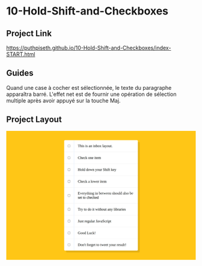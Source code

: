 # 10-Hold-Shift-and-Checkboxes

## Project Link

https://puthpiseth.github.io/10-Hold-Shift-and-Checkboxes/index-START.html

## Guides

Quand une case à cocher est sélectionnée, le texte du paragraphe apparaîtra barré.
L'effet net est de fournir une opération de sélection multiple après avoir appuyé sur la touche Maj.

## Project Layout

![](ProjectDemo.png)
